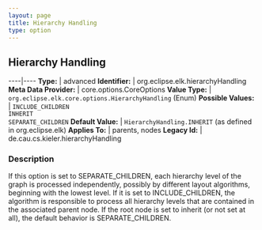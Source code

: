 ```yaml
---
layout: page
title: Hierarchy Handling
type: option
---
```

## Hierarchy Handling

----|----
**Type:** | advanced
**Identifier:** | org.eclipse.elk.hierarchyHandling
**Meta Data Provider:** | core.options.CoreOptions
**Value Type:** | `org.eclipse.elk.core.options.HierarchyHandling` (Enum)
**Possible Values:** | `INCLUDE_CHILDREN`<br>`INHERIT`<br>`SEPARATE_CHILDREN`
**Default Value:** | `HierarchyHandling.INHERIT` (as defined in org.eclipse.elk)
**Applies To:** | parents, nodes
**Legacy Id:** | de.cau.cs.kieler.hierarchyHandling

### Description

If this option is set to SEPARATE_CHILDREN, each hierarchy level of the graph is processed independently, possibly by different layout algorithms, beginning with the lowest level. If it is set to INCLUDE_CHILDREN, the algorithm is responsible to process all hierarchy levels that are contained in the associated parent node. If the root node is set to inherit (or not set at all), the default behavior is SEPARATE_CHILDREN.
